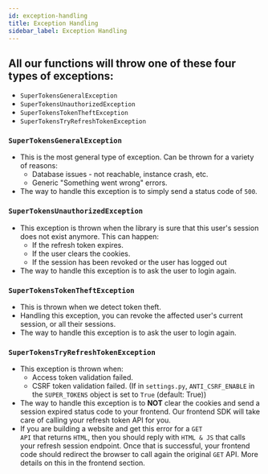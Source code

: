 ```yaml
---
id: exception-handling
title: Exception Handling
sidebar_label: Exception Handling
---
```


## All our functions will throw one of these four types of exceptions:

- ```SuperTokensGeneralException```
- ```SuperTokensUnauthorizedException```
- ```SuperTokensTokenTheftException```
- ```SuperTokensTryRefreshTokenException```

### ```SuperTokensGeneralException```
- This is the most general type of exception. Can be thrown for a variety of reasons:
    - Database issues - not reachable, instance crash, etc.
    - Generic "Something went wrong" errors.
- The way to handle this exception is to simply send a status code of ```500```.

### ```SuperTokensUnauthorizedException```
- This exception is thrown when the library is sure that this user's session does not exist anymore. This can happen:
    - If the refresh token expires.
    - If the user clears the cookies.
    - If the session has been revoked or the user has logged out
- The way to handle this exception is to ask the user to login again.

### ```SuperTokensTokenTheftException```
- This is thrown when we detect token theft.
- Handling this exception, you can revoke the affected user's current session, or all their sessions.
- The way to handle this exception is to ask the user to login again.

### ```SuperTokensTryRefreshTokenException```
- This exception is thrown when:
    - Access token validation failed.
    - CSRF token validation failed. (If in ```settings.py```, ```ANTI_CSRF_ENABLE``` in the ```SUPER_TOKENS``` object is set to ```True``` (default: True))
- The way to handle this exception is to <span class="highlighted-text"><b>NOT</b> clear the cookies</span> and send a session expired status code to your frontend. Our frontend SDK will take care of calling your refresh token API for you.
- If you are building a website and get this error for a <code>GET API</code> that returns <code>HTML</code>, then you should reply with  <code>HTML & JS</code> that calls your refresh session endpoint. Once that is successful, your frontend code should redirect the browser to call again the original <code>GET</code> API. More details on this in the frontend section.